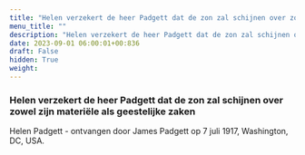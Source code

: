 ```yaml
---
title: "Helen verzekert de heer Padgett dat de zon zal schijnen over zowel zijn materiële als geestelijke zaken"
menu_title: ""
description: "Helen verzekert de heer Padgett dat de zon zal schijnen over zowel zijn materiële als geestelijke zaken"
date: 2023-09-01 06:00:01+00:836
draft: False
hidden: True
weight:
---
```

### Helen verzekert de heer Padgett dat de zon zal schijnen over zowel zijn materiële als geestelijke zaken

Helen Padgett - ontvangen door James Padgett op 7 juli 1917, Washington, DC, USA.
